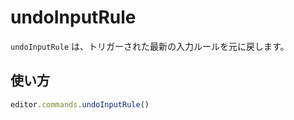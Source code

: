 # undoInputRule

<!-- `undoInputRule` will undo the most recent input rule that was triggered. -->

`undoInputRule` は、トリガーされた最新の入力ルールを元に戻します。

## 使い方

```js
editor.commands.undoInputRule()
```

